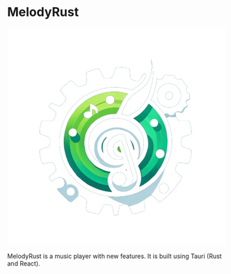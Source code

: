 # MelodyRust

<div align="center">
    <img src="public/icon.png" alt="MelodyRust Icon">
</div>

MelodyRust is a music player with new features. It is built using Tauri (Rust and React).
